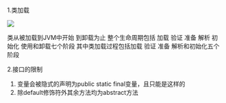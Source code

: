 1.类加载

![](C:%5CUsers%5C11979%5CDesktop%5C242025553_1546689689399_2A8BFCA92E7F024DFD2F7B0EA602002E.png)

类从被加载到JVM中开始 到卸载为止 整个生命周期包括 加载 验证 准备 解析 初始化 使用和卸载七个阶段 其中类加载过程包括加载 验证 准备 解析和初始化五个阶段

2.接口的限制

1. 变量会被隐式的声明为public static final变量，且只能是这样的
2. 除default修饰符外其余方法均为abstract方法

